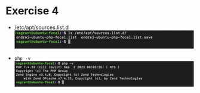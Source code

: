 # Exercise 4

- /etc/apt/sources.list.d
![/etc/apt/sources.list.d](./images/sources-list.png)

- `php -v`
![php-version](./images/php-v.png)
